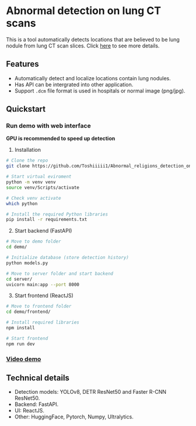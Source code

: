 # Abnormal detection on lung CT scans

This is a tool automatically detects locations that are believed to be lung nodule from lung CT scan slices. Click  [here](./docs/README.md) to see more details.

## Features
- Automatically detect and localize locations contain lung nodules.
- Has API can be intergrated into other application.
- Support `.dcm` file format is used in hospitals or normal image (png/jpg).

## Quickstart

### Run demo with web interface

**GPU is recommended to speed up detection**

1. Installation

```bash
# Clone the repo
git clone https://github.com/Toshiiiii1/Abnormal_religions_detection_on_lung_CT_image.git

# Start virtual eviroment
python -m venv venv
source venv/Scripts/activate

# Check venv activate
which python

# Install the required Python libraries
pip install -r requirements.txt
```

2. Start backend (FastAPI)
```bash
# Move to demo folder
cd demo/

# Initialize database (store detection history)
python models.py

# Move to server folder and start backend
cd server/
uvicorn main:app --port 8000
```

3. Start frontend (ReactJS)
```bash
# Move to frontend folder
cd demo/frontend/

# Install required libraries
npm install

# Start frontend
npm run dev
```

### [Video demo](https://drive.google.com/file/d/1vbjmvar-hP2iIdj4G4l4DCJAoNS9rWrj/view?usp=drive_link)

## Technical details
- Detection models: YOLOv8, DETR ResNet50 and Faster R-CNN ResNet50.
- Backend: FastAPI.
- UI: ReactJS.
- Other: HuggingFace, Pytorch, Numpy, Ultralytics.